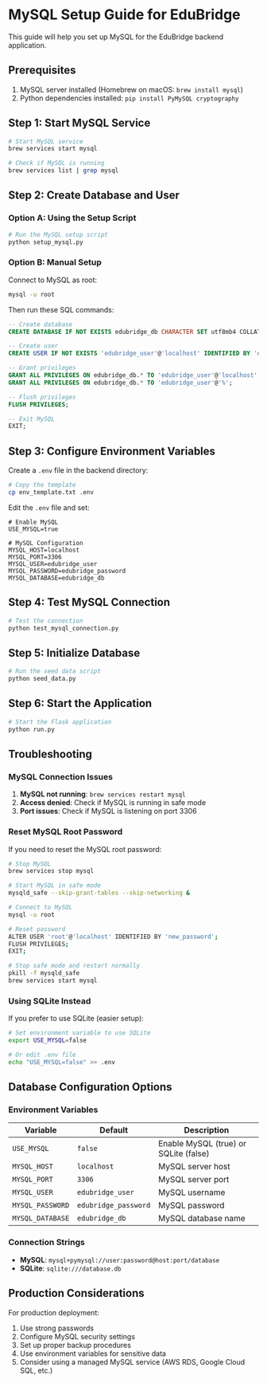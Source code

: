 # MySQL Setup Guide for EduBridge

This guide will help you set up MySQL for the EduBridge backend application.

## Prerequisites

1. MySQL server installed (Homebrew on macOS: `brew install mysql`)
2. Python dependencies installed: `pip install PyMySQL cryptography`

## Step 1: Start MySQL Service

```bash
# Start MySQL service
brew services start mysql

# Check if MySQL is running
brew services list | grep mysql
```

## Step 2: Create Database and User

### Option A: Using the Setup Script

```bash
# Run the MySQL setup script
python setup_mysql.py
```

### Option B: Manual Setup

Connect to MySQL as root:
```bash
mysql -u root
```

Then run these SQL commands:
```sql
-- Create database
CREATE DATABASE IF NOT EXISTS edubridge_db CHARACTER SET utf8mb4 COLLATE utf8mb4_unicode_ci;

-- Create user
CREATE USER IF NOT EXISTS 'edubridge_user'@'localhost' IDENTIFIED BY 'edubridge_password';

-- Grant privileges
GRANT ALL PRIVILEGES ON edubridge_db.* TO 'edubridge_user'@'localhost';
GRANT ALL PRIVILEGES ON edubridge_db.* TO 'edubridge_user'@'%';

-- Flush privileges
FLUSH PRIVILEGES;

-- Exit MySQL
EXIT;
```

## Step 3: Configure Environment Variables

Create a `.env` file in the backend directory:

```bash
# Copy the template
cp env_template.txt .env
```

Edit the `.env` file and set:
```env
# Enable MySQL
USE_MYSQL=true

# MySQL Configuration
MYSQL_HOST=localhost
MYSQL_PORT=3306
MYSQL_USER=edubridge_user
MYSQL_PASSWORD=edubridge_password
MYSQL_DATABASE=edubridge_db
```

## Step 4: Test MySQL Connection

```bash
# Test the connection
python test_mysql_connection.py
```

## Step 5: Initialize Database

```bash
# Run the seed data script
python seed_data.py
```

## Step 6: Start the Application

```bash
# Start the Flask application
python run.py
```

## Troubleshooting

### MySQL Connection Issues

1. **MySQL not running**: `brew services restart mysql`
2. **Access denied**: Check if MySQL is running in safe mode
3. **Port issues**: Check if MySQL is listening on port 3306

### Reset MySQL Root Password

If you need to reset the MySQL root password:

```bash
# Stop MySQL
brew services stop mysql

# Start MySQL in safe mode
mysqld_safe --skip-grant-tables --skip-networking &

# Connect to MySQL
mysql -u root

# Reset password
ALTER USER 'root'@'localhost' IDENTIFIED BY 'new_password';
FLUSH PRIVILEGES;
EXIT;

# Stop safe mode and restart normally
pkill -f mysqld_safe
brew services start mysql
```

### Using SQLite Instead

If you prefer to use SQLite (easier setup):

```bash
# Set environment variable to use SQLite
export USE_MYSQL=false

# Or edit .env file
echo "USE_MYSQL=false" >> .env
```

## Database Configuration Options

### Environment Variables

| Variable | Default | Description |
|----------|---------|-------------|
| `USE_MYSQL` | `false` | Enable MySQL (true) or SQLite (false) |
| `MYSQL_HOST` | `localhost` | MySQL server host |
| `MYSQL_PORT` | `3306` | MySQL server port |
| `MYSQL_USER` | `edubridge_user` | MySQL username |
| `MYSQL_PASSWORD` | `edubridge_password` | MySQL password |
| `MYSQL_DATABASE` | `edubridge_db` | MySQL database name |

### Connection Strings

- **MySQL**: `mysql+pymysql://user:password@host:port/database`
- **SQLite**: `sqlite:///database.db`

## Production Considerations

For production deployment:

1. Use strong passwords
2. Configure MySQL security settings
3. Set up proper backup procedures
4. Use environment variables for sensitive data
5. Consider using a managed MySQL service (AWS RDS, Google Cloud SQL, etc.) 